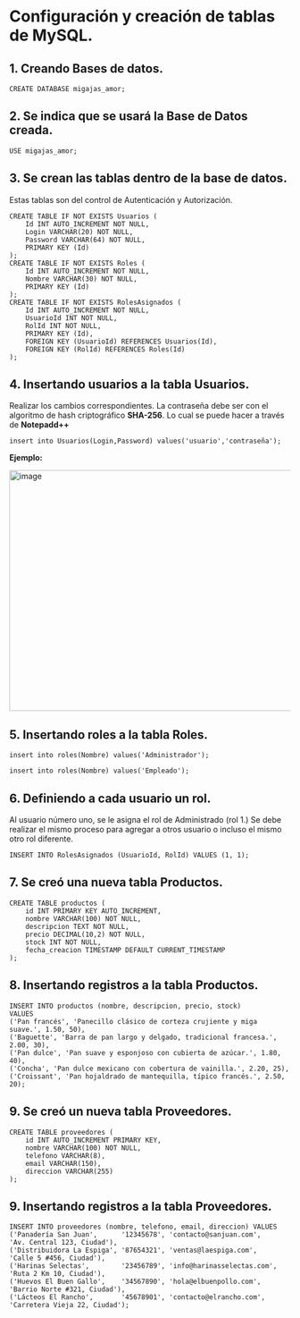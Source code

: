 # Configuración y creación de tablas de MySQL.

## 1. Creando Bases de datos.
```
CREATE DATABASE migajas_amor;
```
## 2. Se indica que se usará la Base de Datos creada.
```
USE migajas_amor;
```
## 3. Se crean las tablas dentro de la base de datos.
Estas tablas son del control de Autenticación y Autorización.
```
CREATE TABLE IF NOT EXISTS Usuarios (
    Id INT AUTO_INCREMENT NOT NULL,
    Login VARCHAR(20) NOT NULL,
    Password VARCHAR(64) NOT NULL,
    PRIMARY KEY (Id)
);
CREATE TABLE IF NOT EXISTS Roles (
    Id INT AUTO_INCREMENT NOT NULL,
    Nombre VARCHAR(30) NOT NULL,
    PRIMARY KEY (Id)
);
CREATE TABLE IF NOT EXISTS RolesAsignados (
    Id INT AUTO_INCREMENT NOT NULL,
    UsuarioId INT NOT NULL,
    RolId INT NOT NULL,
    PRIMARY KEY (Id),
    FOREIGN KEY (UsuarioId) REFERENCES Usuarios(Id),
    FOREIGN KEY (RolId) REFERENCES Roles(Id)
);
```
## 4. Insertando usuarios a la tabla Usuarios.
Realizar los cambios correspondientes.
La contraseña debe ser con el algoritmo de hash criptográfico **SHA-256**.
Lo cual se puede hacer a través de **Notepadd++**
```
insert into Usuarios(Login,Password) values('usuario','contraseña');
```
**Ejemplo:**

<img width="620" height="431" alt="image" src="https://github.com/user-attachments/assets/f88ecbbb-2535-44ba-8410-83ecab5617de" />

## 5. Insertando roles a la tabla Roles.
```
insert into roles(Nombre) values('Administrador');
```
```
insert into roles(Nombre) values('Empleado');
```
## 6. Definiendo a cada usuario un rol.
Al usuario número uno, se le asigna el rol de Administrado (rol 1.)
Se debe realizar el mismo proceso para agregar a otros usuario o incluso el mismo otro rol diferente.
```
INSERT INTO RolesAsignados (UsuarioId, RolId) VALUES (1, 1);
```
## 7. Se creó una nueva tabla Productos.
```
CREATE TABLE productos (
    id INT PRIMARY KEY AUTO_INCREMENT,
    nombre VARCHAR(100) NOT NULL,
    descripcion TEXT NOT NULL,
    precio DECIMAL(10,2) NOT NULL,
    stock INT NOT NULL,
    fecha_creacion TIMESTAMP DEFAULT CURRENT_TIMESTAMP
);
```
## 8. Insertando registros a la tabla Productos.
```
INSERT INTO productos (nombre, descripcion, precio, stock)
VALUES
('Pan francés', 'Panecillo clásico de corteza crujiente y miga suave.', 1.50, 50),
('Baguette', 'Barra de pan largo y delgado, tradicional francesa.', 2.00, 30),
('Pan dulce', 'Pan suave y esponjoso con cubierta de azúcar.', 1.80, 40),
('Concha', 'Pan dulce mexicano con cobertura de vainilla.', 2.20, 25),
('Croissant', 'Pan hojaldrado de mantequilla, típico francés.', 2.50, 20);
```
## 9. Se creó un nueva tabla Proveedores.
```
CREATE TABLE proveedores (
    id INT AUTO_INCREMENT PRIMARY KEY,
    nombre VARCHAR(100) NOT NULL,
    telefono VARCHAR(8),
    email VARCHAR(150),
    direccion VARCHAR(255)
);
```
## 9. Insertando registros a la tabla Proveedores.
```
INSERT INTO proveedores (nombre, telefono, email, direccion) VALUES
('Panadería San Juan',      '12345678', 'contacto@sanjuan.com',     'Av. Central 123, Ciudad'),
('Distribuidora La Espiga', '87654321', 'ventas@laespiga.com',      'Calle 5 #456, Ciudad'),
('Harinas Selectas',        '23456789', 'info@harinasselectas.com', 'Ruta 2 Km 10, Ciudad'),
('Huevos El Buen Gallo',    '34567890', 'hola@elbuenpollo.com',     'Barrio Norte #321, Ciudad'),
('Lácteos El Rancho',       '45678901', 'contacto@elrancho.com',    'Carretera Vieja 22, Ciudad');
```
